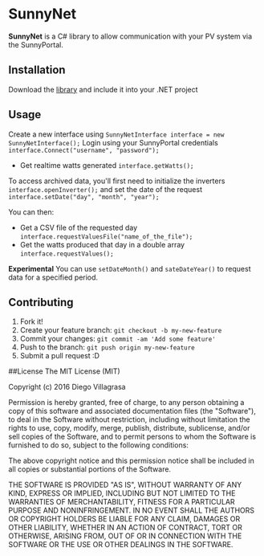 
# SunnyNet
**SunnyNet** is a C# library to allow communication with your PV system via the SunnyPortal.
## Installation
Download the [library](https://github.com/DiegoVillagrasa/SunnyNet/blob/master/SunnyNet/bin/Release/SunnyNet.dll?raw=true) and include it into your .NET project
## Usage
Create a new interface using ```SunnyNetInterface interface = new SunnyNetInterface();```
Login using your SunnyPortal credentials ```interface.Connect("username", "password");```

* Get realtime watts generated ```interface.getWatts();```

To access archived data, you'll first need to initialize the inverters ```interface.openInverter();``` and set the date of the request ```interface.setDate("day", "month", "year");```

You can then:
* Get a CSV file of the requested day ```interface.requestValuesFile("name_of_the_file");```
* Get the watts produced that day in a double array ```interface.requestValues();```

**Experimental**
You can use ```setDateMonth()``` and ```sateDateYear()``` to request data for a specified period.
## Contributing
1. Fork it!
2. Create your feature branch: `git checkout -b my-new-feature`
3. Commit your changes: `git commit -am 'Add some feature'`
4. Push to the branch: `git push origin my-new-feature`
5. Submit a pull request :D

##License
The MIT License (MIT)

Copyright (c) 2016 Diego Villagrasa

Permission is hereby granted, free of charge, to any person obtaining a copy
of this software and associated documentation files (the "Software"), to deal
in the Software without restriction, including without limitation the rights
to use, copy, modify, merge, publish, distribute, sublicense, and/or sell
copies of the Software, and to permit persons to whom the Software is
furnished to do so, subject to the following conditions:

The above copyright notice and this permission notice shall be included in all
copies or substantial portions of the Software.

THE SOFTWARE IS PROVIDED "AS IS", WITHOUT WARRANTY OF ANY KIND, EXPRESS OR
IMPLIED, INCLUDING BUT NOT LIMITED TO THE WARRANTIES OF MERCHANTABILITY,
FITNESS FOR A PARTICULAR PURPOSE AND NONINFRINGEMENT. IN NO EVENT SHALL THE
AUTHORS OR COPYRIGHT HOLDERS BE LIABLE FOR ANY CLAIM, DAMAGES OR OTHER
LIABILITY, WHETHER IN AN ACTION OF CONTRACT, TORT OR OTHERWISE, ARISING FROM,
OUT OF OR IN CONNECTION WITH THE SOFTWARE OR THE USE OR OTHER DEALINGS IN THE
SOFTWARE.
